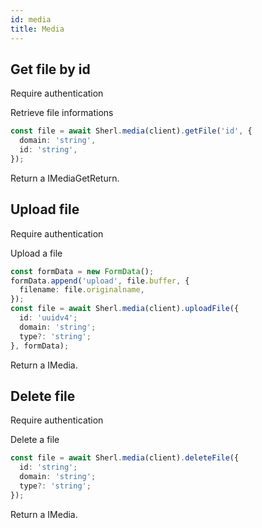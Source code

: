 ```yaml
---
id: media
title: Media
---
```


## Get file by id

<span class="badge badge--warning">Require authentication</span>

Retrieve file informations

```ts
const file = await Sherl.media(client).getFile('id', {
  domain: 'string',
  id: 'string',
});
```

Return a IMediaGetReturn.

## Upload file

<span class="badge badge--warning">Require authentication</span>

Upload a file

```ts
const formData = new FormData();
formData.append('upload', file.buffer, {
  filename: file.originalname,
});
const file = await Sherl.media(client).uploadFile({
  id: 'uuidv4';
  domain: 'string';
  type?: 'string';
}, formData);
```

Return a IMedia.

## Delete file

<span class="badge badge--warning">Require authentication</span>

Delete a file

```ts
const file = await Sherl.media(client).deleteFile({
  id: 'string';
  domain: 'string';
  type?: 'string';
});
```

Return a IMedia.
